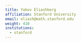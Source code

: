 ```yaml
---
title: Yakov Eliashberg
affiliation: Stanford University
email: eliash@math.stanford.edu
weight: 410
institutions:
  - stanford
---
```

